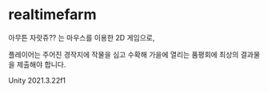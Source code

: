 # realtimefarm

아무튼 자랏쥬?? 는 마우스를 이용한 2D 게임으로,

플레이어는 주어진 경작지에 작물을 심고 수확해 가을에 열리는 품평회에 최상의 결과물을 제출해야 합니다.

Unity 2021.3.22f1

